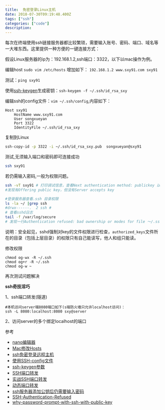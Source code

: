 ```yaml
---
title:  免密登录Linux主机
date: 2018-07-30T09:19:48.400Z
tags: ["ssh"]
categories: ["code"]
description:
---
```


每次在终端使用ssh链接服务器都比较繁琐，需要输入账号、密码、端口、域名等一大堆东西。这里提供一种方便的一键连接方式：

假设Linux服务器的ip为：192.168.1.2,ssh端口：3322，以下以mac操作为例。


编辑host
`sudo vim /etc/hosts`
增加如下：
`192.168.1.2 www.sxy91.com sxy91`

测试：`ping sxy91`


使用[ssh-keygen](https://blog.csdn.net/u013227473/article/details/78989041)生成密钥：`ssh-keygen -f ~/.ssh/id_rsa_sxy`



编辑ssh的config文件：`vim ~/.ssh/config`,内容如下： 
```nginx
Host sxy91
    HostName www.sxy91.com
    User songxueyan
    Port 3322
    IdentityFile ~/.ssh/id_rsa_sxy
```

复制到Linux
```sh
ssh-copy-id -p 3322 -i ~/.ssh/id_rsa_sxy.pub  songxueyan@sxy91
```

测试,无须输入端口和密码即可连接成功

```sh
ssh sxy91
```

若仍需输入密码,一般为权限问题。

```sh
ssh -vT sxy91 # 打印调试信息，查看Next authentication method: publickey 以后的行。
#发现有Offering public key，但没有Server accepts key

#登录服务器查看.ssh 目录权限
ls -la ~/ |grep ssh
#drwx------.  2 ssh # 
# 查看sshd日志
tail -f /var/log/secure
# 发现一行Authentication refused: bad ownership or modes for file ～/.ssh/authorized_keys
```

说明：安全起见，sshd强制对key的文件权限进行检查，`authorized_keys`文件所在的目录（包括上层目录）的权限只有自己能读写，他人和组只能读。

修改权限

```shell
chmod og-wx -R ~/.ssh
chmod og+r -R ~/.ssh
chmod og-w ~
```

再次测试问题解决


**ssh奇技淫巧**

1、ssh端口转发(隧道)
```
#本机访问server端8080端口如下(s端防火墙只允许localhost访问)：
ssh -L 8080:localhost:8080 sxy@server
```

2、访问server的多个绑定localhost的端口


参考

- [nano编辑器](https://www.vpser.net/manage/nano.html)
- [Mac修改Hosts](https://www.jianshu.com/p/752211238c1b)
- [ssh免密登录远程主机](https://blog.csdn.net/feinifi/article/details/78213297)
- [使用SSH-config文件](http://daemon369.github.io/ssh/2015/03/21/using-ssh-config-file)
- [ssh-keygen参数](https://blog.51cto.com/13691477/2121696)
- [SSH端口转发](https://www.cnblogs.com/520yang/articles/5405323.html)
- [实战SSH端口转发](https://www.ibm.com/developerworks/cn/linux/l-cn-sshforward/)
- [动态端口转发](https://blog.fundebug.com/2017/04/24/ssh-port-forwarding/)
- [ssh服务器添加公钥后仍需要输入密码](https://www.bo56.com/ssh%E5%85%8D%E5%AF%86%E7%A0%81%E7%99%BB%E9%99%86%E8%AE%BE%E7%BD%AE%E6%97%B6authentication-refused-bad-ownership-or-modes%E9%94%99%E8%AF%AF%E8%A7%A3%E5%86%B3%E6%96%B9%E6%B3%95/)
- [SSH-Authentication-Refused](https://www.daveperrett.com/articles/2010/09/14/ssh-authentication-refused/)
- [why-password-prompt-with-ssh-with-public-key](https://unix.stackexchange.com/questions/36540/why-am-i-still-getting-a-password-prompt-with-ssh-with-public-key-authentication)